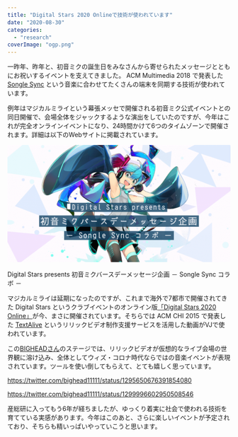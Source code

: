 ```yaml
---
title: "Digital Stars 2020 Onlineで技術が使われています"
date: "2020-08-30"
categories: 
  - "research"
coverImage: "ogp.png"
---
```


一昨年、昨年と、初音ミクの誕生日をみなさんから寄せられたメッセージとともにお祝いするイベントを支えてきました。 ACM Multimedia 2018 で発表した [Songle Sync](https://junkato.jp/ja/songle-sync/) という音楽に合わせてたくさんの端末を同期する技術が使われています。

例年はマジカルミライという幕張メッセで開催される初音ミク公式イベントとの同日開催で、会場全体をジャックするような演出をしていたのですが、今年はこれが完全オンラインイベントになり、24時間かけて6つのタイムゾーンで開催されます。詳細は以下のWebサイトに掲載されています。

[![](images/ogp-1024x538.png)](https://events.ongaaccel.jp/mikusync2020/)

Digital Stars presents 初音ミクバースデーメッセージ企画 － Songle Sync コラボ －

マジカルミライは延期になったのですが、これまで海外で7都市で開催されてきた Digital Stars というクラブイベントのオンライン版[「Digital Stars 2020 Online」](https://piapro.net/digitalstars2020/)が今、まさに開催されています。そちらでは ACM CHI 2015 で発表した [TextAlive](https://junkato.jp/ja/textalive/) というリリックビデオ制作支援サービスを活用した動画がVJで使われています。

この[BIGHEADさん](https://twitter.com/bighead11111/status/1300037724875952128)のステージでは、リリックビデオが仮想的なライブ会場の世界観に溶け込み、全体としてウィズ・コロナ時代ならではの音楽イベントが表現されています。ツールを使い倒してもらえて、とても嬉しく思っています。

https://twitter.com/bighead11111/status/1295650676391854080

https://twitter.com/bighead11111/status/1299996602950508546

産総研に入ってもう6年が経ちましたが、ゆっくり着実に社会で使われる技術を育てている実感があります。今年はこのあと、さらに楽しいイベントが予定されており、そちらも精いっぱいやっていこうと思います。
